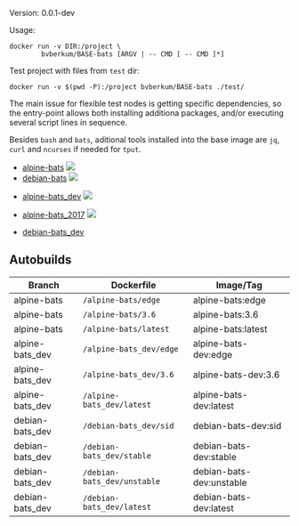 Version: 0.0.1-dev

Usage:
```
docker run -v DIR:/project \
		bvberkum/BASE-bats [ARGV | -- CMD [ -- CMD ]*]
```

Test project with files from `test` dir:
```
docker run -v $(pwd -P):/project bvberkum/BASE-bats ./test/
```

The main issue for flexible test nodes is getting specific dependencies, so the
entry-point allows both installing additiona packages, and/or executing several
script lines in sequence.

Besides `bash` and `bats`, aditional tools installed into the base image are
`jq`, `curl` and `ncurses` if needed for ``tput``.

- [alpine-bats](https://hub.docker.com/r/bvberkum/alpine-bats/)
  [![](https://images.microbadger.com/badges/image/bvberkum/alpine-bats.svg)](https://microbadger.com/images/bvberkum/alpine-bats "microbadger.com")
- [debian-bats](https://hub.docker.com/r/bvberkum/debian-bats/)
  [![](https://images.microbadger.com/badges/image/bvberkum/debian-bats.svg)](https://microbadger.com/images/bvberkum/debian-bats "microbadger.com")

* [alpine-bats_dev](https://hub.docker.com/r/bvberkum/alpine-bats_dev/)
  [![](https://images.microbadger.com/badges/image/bvberkum/alpine-bats-dev.svg)](https://microbadger.com/images/bvberkum/alpine-bats-dev "microbadger.com")
* [alpine-bats_2017](https://hub.docker.com/r/bvberkum/alpine-bats_dev/)
  [![](https://images.microbadger.com/badges/image/bvberkum/alpine-bats-2017.svg)](https://microbadger.com/images/bvberkum/alpine-bats-2017 "microbadger.com")

* [debian-bats_dev](https://hub.docker.com/r/bvberkum/debian-bats_dev/)


## Autobuilds
Branch           | Dockerfile                    | Image/Tag
---------------- | ----------------------------- | ---------------------------
alpine-bats      | ``/alpine-bats/edge``         | alpine-bats:edge
alpine-bats      | ``/alpine-bats/3.6``          | alpine-bats:3.6
alpine-bats      | ``/alpine-bats/latest``       | alpine-bats:latest
alpine-bats_dev  | ``/alpine-bats_dev/edge``     | alpine-bats-dev:edge
alpine-bats_dev  | ``/alpine-bats_dev/3.6``      | alpine-bats-dev:3.6
alpine-bats_dev  | ``/alpine-bats_dev/latest``   | alpine-bats-dev:latest
debian-bats_dev  | ``/debian-bats_dev/sid``      | debian-bats-dev:sid
debian-bats_dev  | ``/debian-bats_dev/stable``   | debian-bats-dev:stable
debian-bats_dev  | ``/debian-bats_dev/unstable`` | debian-bats-dev:unstable
debian-bats_dev  | ``/debian-bats_dev/latest``   | debian-bats-dev:latest
